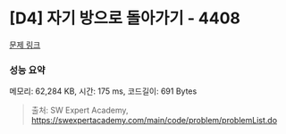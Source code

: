 # [D4] 자기 방으로 돌아가기 - 4408 

[문제 링크](https://swexpertacademy.com/main/code/problem/problemDetail.do?contestProbId=AWNcJ2sapZMDFAV8) 

### 성능 요약

메모리: 62,284 KB, 시간: 175 ms, 코드길이: 691 Bytes



> 출처: SW Expert Academy, https://swexpertacademy.com/main/code/problem/problemList.do
